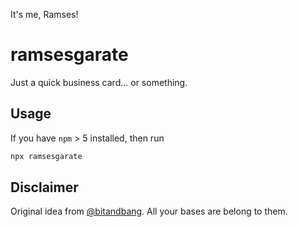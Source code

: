 It's me, Ramses!

# ramsesgarate
Just a quick business card... or something.

## Usage

If you have `npm` > 5 installed, then run

```bash
npx ramsesgarate
```

## Disclaimer

Original idea from [@bitandbang](https://twitter.com/bitandbang). All your bases
are belong to them.